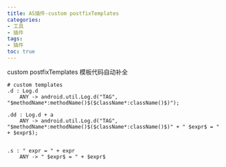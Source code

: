 ```yaml
---
title: AS插件-custom postfixTemplates
categories: 
- 工具
- 插件
tags: 
- 插件
toc: true
---
```




custom postfixTemplates 模板代码自动补全
<!-- more --> 

```
# custom templates
.d : Log.d
	ANY -> android.util.Log.d("TAG", "$methodName*:methodName()$($className*:className()$)");

.dd : Log.d + a
	ANY -> android.util.Log.d("TAG", "$methodName*:methodName()$($className*:className()$)" + " $expr$ = " + $expr$);


.s : " expr = " + expr
	ANY -> " $expr$ = " + $expr$
```


